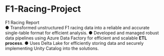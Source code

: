 # F1-Racing-Project
F1 Racing Report <br>
● Transformed unstructured F1 racing data into a reliable and accurate single-table format for efficient analysis.
● Developed and managed robust data pipelines using Azure Data Factory for efficient and scalable **ETL process**.
● Uses Delta Lake for efficiently storing data and securely implementing Unity Catalog into the solutions.
